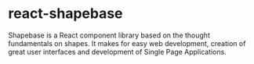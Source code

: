 # react-shapebase
Shapebase is a React component library based on the thought fundamentals on shapes. It makes for easy web development, creation of great user interfaces and development of Single Page Applications.
